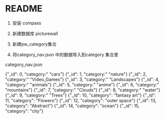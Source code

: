 # README

1. 安装 compass

2. 新建数据库 picturewall

3. 新建pw_category集合

4. 将category_nav.json 中的数据导入到category 集合里

category_nav.json

{"_id":  0, "category:" "cars"}
{"_id":  1, "category:" "nature"}
{"_id":  2, "category:" "Video_Games"}
{"_id":  3, "category:" "Landscapes"}
{"_id":  4, "category:" "animals"}
{"_id":  5, "category:" "anime"}
{"_id":  6, "category:" "mountains"}
{"_id":  7, "category:" "Clouds"}
{"_id":  8, "category:" "water"}
{"_id":  9, "category:" "Trees"}
{"_id": 10, "category": "fantasy art"}
{"_id": 11, "category": "Flowers"}
{"_id": 12, "category": "outer space"}
{"_id": 13, "category": "Abstract"}
{"_id": 14, "category": "ocean"}
{"_id": 15, "category": "city"}